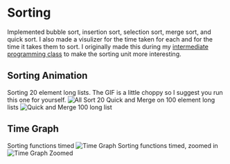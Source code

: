 # Sorting
Implemented bubble sort, insertion sort, selection sort, merge sort, and quick sort. I also made a visulizer for the time taken for each and for the time it takes them to sort. I originally made this during my [intermediate programming class](https://github.com/michael-lesirge/intermediate-programming-class) to make the sorting unit more interesting.

## Sorting Animation
Sorting 20 element long lists. The GIF is a little choppy so I suggest you run this one for yourself.
![All Sort 20](https://github.com/michael-lesirge/intermediate-programming-class/assets/100492377/c9f1508f-14bf-4768-ae6e-4e8d950b778c)
Quick and Merge on 100 element long lists
![Quick and Merge 100 long list](https://github.com/michael-lesirge/intermediate-programming-class/assets/100492377/383f2dd2-ad0f-4029-8c64-b0f5b3bf38fc)


## Time Graph
Sorting functions timed
![Time Graph](https://github.com/michael-lesirge/intermediate-programming-class/assets/100492377/8134b590-10ec-4997-bfeb-4e00108341a8)
Sorting functions timed, zoomed in
![Time Graph Zoomed](https://github.com/michael-lesirge/intermediate-programming-class/assets/100492377/da996099-86e8-4792-a29b-7fae20ae8838)
